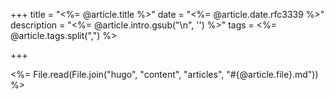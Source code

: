 +++
title = "<%= @article.title %>"
date = "<%= @article.date.rfc3339 %>"
description = "<%= @article.intro.gsub("\n", '') %>"
tags = <%= @article.tags.split(",") %>

+++

<%= File.read(File.join("hugo", "content", "articles", "#{@article.file}.md")) %>
